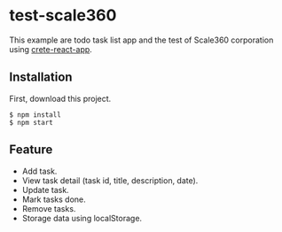 # test-scale360
This example are todo task list app and the test of Scale360 corporation using [crete-react-app](https://github.com/facebook/create-react-app).

## Installation

First, download this project.

```
$ npm install
$ npm start
```

## Feature

- Add task.
- View task detail (task id, title, description, date).
- Update task.
- Mark tasks done.
- Remove tasks.
- Storage data using localStorage.
